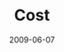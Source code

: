 ---
layout: message
category: message
series: "Roadmap For A Revolution"
title: "Cost"
date: 2009-06-07
message_id: 566
---